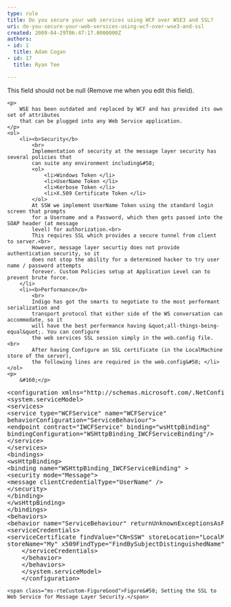 ```yaml
---
type: rule
title: Do you secure your web services using WCF over WSE3 and SSL?
uri: do-you-secure-your-web-services-using-wcf-over-wse3-and-ssl
created: 2009-04-29T06:47:17.0000000Z
authors:
- id: 1
  title: Adam Cogan
- id: 17
  title: Ryan Tee

---
```




<span class='intro'> This field should not be null (Remove me when you edit this field). </span>

    <p>
        WSE has been outdated and replaced by WCF and has provided its own set of attributes
        that can be plugged into any Web Service application.
    </p>
    <ol>
        <li><b>Security</b>
            <br>
            Implementation of security at the message layer security has several policies that
            can suite any environment including&#58;
            <ol>
                <li>Windows Token </li>
                <li>UserName Token </li>
                <li>Kerbose Token </li>
                <li>X.509 Certificate Token </li>
            </ol>
            At SSW we implement UserName Token using the standard login screen that prompts
            for a Username and a Password, which then gets passed into the SOAP header (at message
            level) for authorization.<br>
            This requires SSL which provides a secure tunnel from client to server.<br>
            However, message layer securtiy does not provide authentication security, so it
            does not stop the ability for a determined hacker to try user name / password attempts
            forever. Custom Policies setup at Application Level can to prevent brute force.
        </li>
        <li><b>Performance</b>
            <br>
            Indigo has got the smarts to negotiate to the most performant serialization and
            transport protocol that either side of the WS conversation can accommodate, so it
            will have the best performance having &quot;all-things-being-equal&quot;. You can configure
            the web services SSL session simply in the web.config file.<br>
            After having Configure an SSL certificate (in the LocalMachine store of the server),
            the following lines are required in the web.config&#58; </li>
    </ol>
    <p>
        &#160;</p>
<pre class="brush&#58;c-sharp">
&lt;configuration xmlns=&quot;http&#58;//schemas.microsoft.com/.NetConfiguration/v2.0&quot;&gt;
&lt;system.serviceModel&gt;
&lt;services&gt;
&lt;service type=&quot;WCFService&quot; name=&quot;WCFService&quot;
behaviorConfiguration=&quot;ServiceBehaviour&quot;&gt;
&lt;endpoint contract=&quot;IWCFService&quot; binding=&quot;wsHttpBinding&quot;
bindingConfiguration=&quot;WSHttpBinding_IWCFServiceBinding&quot;/&gt;
&lt;/service&gt;
&lt;/services&gt;
&lt;bindings&gt;
&lt;wsHttpBinding&gt;
&lt;binding name=&quot;WSHttpBinding_IWCFServiceBinding&quot; &gt;
&lt;security mode=&quot;Message&quot;&gt;
&lt;message clientCredentialType=&quot;UserName&quot; /&gt;
&lt;/security&gt;
&lt;/binding&gt;
&lt;/wsHttpBinding&gt;
&lt;/bindings&gt;
&lt;behaviors&gt;
&lt;behavior name=&quot;ServiceBehaviour&quot; returnUnknownExceptionsAsFaults=&quot;true&quot; &gt;
&lt;serviceCredentials&gt;
&lt;serviceCertificate findValue=&quot;CN=SSW&quot; storeLocation=&quot;LocalMachine&quot;             
storeName=&quot;My&quot; x509FindType=&quot;FindBySubjectDistinguishedName&quot;/&gt;
    &lt;/serviceCredentials&gt;
    &lt;/behavior&gt;
    &lt;/behaviors&gt;
    &lt;/system.serviceModel&gt;
    &lt;/configuration&gt;     </pre>
    <span class="ms-rteCustom-FigureGood">Figure&#58; Setting the SSL to Web Service for Message Layer Security.</span>


